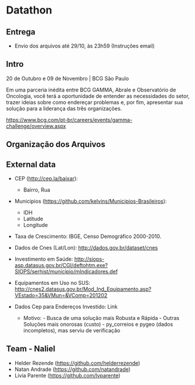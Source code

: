# Datathon

## Entrega

* Envio dos arquivos até 29/10, às 23h59 (Instruções email)


## Intro

20 de Outubro e 09 de Novembro | BCG São Paulo

Em uma parceria inédita entre BCG GAMMA, Abrale e Observatório de Oncologia, você terá a oportunidade de entender as necessidades do setor, trazer ideias sobre como endereçar problemas e, por fim, apresentar sua solução para a liderança das três organizações.


https://www.bcg.com/pt-br/careers/events/gamma-challenge/overview.aspx

## Organização dos Arquivos


## External data

* CEP (http://cep.la/baixar):
  * Bairro, Rua


* Municipios (https://github.com/kelvins/Municipios-Brasileiros):
  
  * IDH
  * Latitude
  * Longitude
  
* Taxa de Crescimento: IBGE, Censo Demográfico 2000-2010.

* Dados de Cnes (Lat/Lon): http://dados.gov.br/dataset/cnes

* Investimento em Saúde: http://siops-asp.datasus.gov.br/CGI/deftohtm.exe?SIOPS/serhist/municipio/mIndicadores.def

* Equipamentos em Uso no SUS: http://cnes2.datasus.gov.br/Mod_Ind_Equipamento.asp?VEstado=35&VMun=&VComp=201202

* Dados Cep para Endereços Investido: Link
    * Motivo: - Busca de uma solução mais Robusta e Rápida
              - Outras Soluções mais onorosas (custo)
              - py_correios e pygeo (dados incompletos), mas serviu de verificação
              
## Team - Naliel

* Helder Rezende (https://github.com/helderrezende)
* Natan Andrade (https://github.com/natandrade)
* Livia Parente (https://github.com/lvparente)

